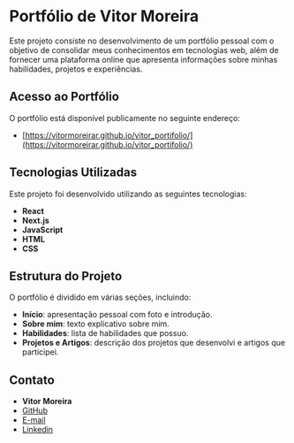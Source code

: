 # Portfólio de Vitor Moreira

Este projeto consiste no desenvolvimento de um portfólio pessoal com o objetivo de consolidar meus conhecimentos em tecnologias web, além de fornecer uma plataforma online que apresenta informações sobre minhas habilidades, projetos e experiências.

## Acesso ao Portfólio

O portfólio está disponível publicamente no seguinte endereço:

- [https://vitormoreirar.github.io/vitor_portifolio/](https://vitormoreirar.github.io/vitor_portifolio/)

## Tecnologias Utilizadas

Este projeto foi desenvolvido utilizando as seguintes tecnologias:

- **React**
- **Next.js**
- **JavaScript**
- **HTML**
- **CSS**

## Estrutura do Projeto

O portfólio é dividido em várias seções, incluindo:
- **Início**: apresentação pessoal com foto e introdução.
- **Sobre mim**: texto explicativo sobre mim.
- **Habilidades**: lista de habilidades que possuo.
- **Projetos e Artigos**: descrição dos projetos que desenvolvi e artigos que participei.

## Contato

- **Vitor Moreira**
- [GitHub](https://github.com/VitorMoreiraR)
- [E-mail](mailto:vitorrafael20111@gmail.com)
- [Linkedin](https://www.linkedin.com/in/vitor-moreira-ramos-de-rezende-a231a4228/)

